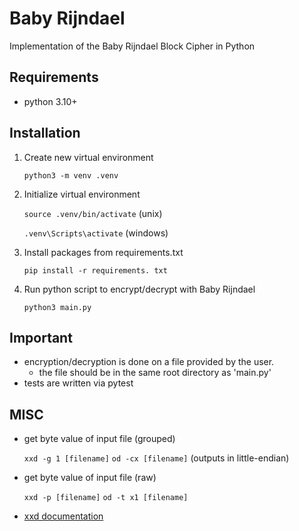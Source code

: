 # Baby Rijndael
Implementation of the Baby Rijndael Block Cipher in Python

## Requirements
- python 3.10+

## Installation
1. Create new virtual environment
   
    `python3 -m venv .venv`
3. Initialize virtual environment
   
    `source .venv/bin/activate` (unix)
   
    `.venv\Scripts\activate` (windows)
4. Install packages from requirements.txt
   
    `pip install -r requirements. txt`
6. Run python script to encrypt/decrypt with Baby Rijndael
   
    `python3 main.py`

## Important
- encryption/decryption is done on a file provided by the user. 
    - the file should be in the same root directory as 'main.py'
- tests are written via pytest

## MISC
- get byte value of input file (grouped)
    
    `xxd -g 1 [filename]`
    `od -cx [filename]` (outputs in little-endian)
- get byte value of input file (raw)

    `xxd -p [filename]`
    `od -t x1 [filename]`
- [xxd documentation](https://ss64.com/mac/xxd.html)
